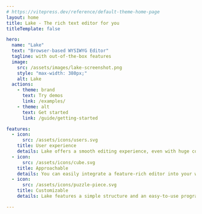 ```yaml
---
# https://vitepress.dev/reference/default-theme-home-page
layout: home
title: Lake - The rich text editor for you
titleTemplate: false

hero:
  name: "Lake"
  text: "Browser-based WYSIWYG Editor"
  tagline: with out-of-the-box features
  image:
    src: /assets/images/lake-screenshot.png
    style: "max-width: 380px;"
    alt: Lake
  actions:
    - theme: brand
      text: Try demos
      link: /examples/
    - theme: alt
      text: Get started
      link: /guide/getting-started

features:
  - icon:
      src: /assets/icons/users.svg
    title: User experience
    details: Lake offers a smooth editing experience, even with huge content. Its stability is ensured by high test coverage.
  - icon:
      src: /assets/icons/cube.svg
    title: Approachable
    details: You can easily integrate a feature-rich editor into your web applications with just a few lines of code.
  - icon:
      src: /assets/icons/puzzle-piece.svg
    title: Customizable
    details: Lake features a simple structure and an easy-to-use programming interface, making customization straightforward.

---
```

